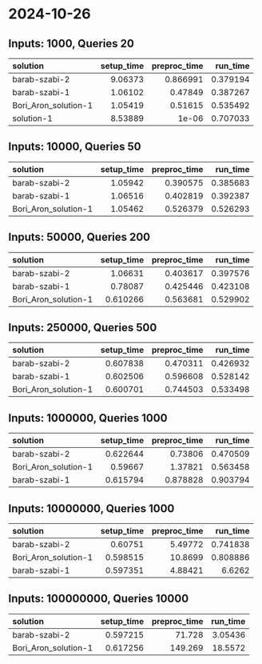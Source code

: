 # 2024-10-26

## Inputs: 1000, Queries 20

| solution             |   setup_time |   preproc_time |   run_time |
|:---------------------|-------------:|---------------:|-----------:|
| barab-szabi-2        |      9.06373 |       0.866991 |   0.379194 |
| barab-szabi-1        |      1.06102 |       0.47849  |   0.387267 |
| Bori_Aron_solution-1 |      1.05419 |       0.51615  |   0.535492 |
| solution-1           |      8.53889 |       1e-06    |   0.707033 |

## Inputs: 10000, Queries 50

| solution             |   setup_time |   preproc_time |   run_time |
|:---------------------|-------------:|---------------:|-----------:|
| barab-szabi-2        |      1.05942 |       0.390575 |   0.385683 |
| barab-szabi-1        |      1.06516 |       0.402819 |   0.392387 |
| Bori_Aron_solution-1 |      1.05462 |       0.526379 |   0.526293 |

## Inputs: 50000, Queries 200

| solution             |   setup_time |   preproc_time |   run_time |
|:---------------------|-------------:|---------------:|-----------:|
| barab-szabi-2        |     1.06631  |       0.403617 |   0.397576 |
| barab-szabi-1        |     0.78087  |       0.425446 |   0.423108 |
| Bori_Aron_solution-1 |     0.610266 |       0.563681 |   0.529902 |

## Inputs: 250000, Queries 500

| solution             |   setup_time |   preproc_time |   run_time |
|:---------------------|-------------:|---------------:|-----------:|
| barab-szabi-2        |     0.607838 |       0.470311 |   0.426932 |
| barab-szabi-1        |     0.602506 |       0.596608 |   0.528142 |
| Bori_Aron_solution-1 |     0.600701 |       0.744503 |   0.533498 |

## Inputs: 1000000, Queries 1000

| solution             |   setup_time |   preproc_time |   run_time |
|:---------------------|-------------:|---------------:|-----------:|
| barab-szabi-2        |     0.622644 |       0.73806  |   0.470509 |
| Bori_Aron_solution-1 |     0.59667  |       1.37821  |   0.563458 |
| barab-szabi-1        |     0.615794 |       0.878828 |   0.903794 |

## Inputs: 10000000, Queries 1000

| solution             |   setup_time |   preproc_time |   run_time |
|:---------------------|-------------:|---------------:|-----------:|
| barab-szabi-2        |     0.60751  |        5.49772 |   0.741838 |
| Bori_Aron_solution-1 |     0.598515 |       10.8699  |   0.808886 |
| barab-szabi-1        |     0.597351 |        4.88421 |   6.6262   |

## Inputs: 100000000, Queries 10000

| solution             |   setup_time |   preproc_time |   run_time |
|:---------------------|-------------:|---------------:|-----------:|
| barab-szabi-2        |     0.597215 |         71.728 |    3.05436 |
| Bori_Aron_solution-1 |     0.617256 |        149.269 |   18.5572  |